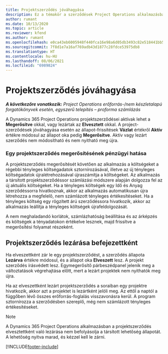 ```yaml
---
title: Projektszerződés jóváhagyása
description: Ez a témakör a szerződések Project Operations alkalmazásban való megerősítéséről nyújt tájékoztatást.
author: rumant
ms.date: 10/13/2020
ms.topic: article
ms.reviewer: kfend
ms.author: rumant
ms.openlocfilehash: e0ca43eb6005948f440fca16e98a6d05db3493c82e518441bb50f9413da91ead
ms.sourcegitcommit: 7f8d1e7a16af769adb43d1877c28fdce53975db8
ms.translationtype: HT
ms.contentlocale: hu-HU
ms.lasthandoff: 08/06/2021
ms.locfileid: "6989824"
---
```

# <a name="confirm-a-project-contract"></a>Projektszerződés jóváhagyása

_**A következőre vonatkozik:** Project Operations erőforrás-/nem készletalapú forgatókönyvek esetén, egyszerű telepítés – proforma számlázás_

A Dynamics 365 Project Operations projektszerződései aktívak lehet a **Megerősítve** okkal, vagy lezártak az **Elvesztett** okkal. A project-szerződések jóváhagyása esetén az állapot-frissítések **Vázlat** értékről **Aktív** értékre módosul az állapot oka pedig **Megerősítve**. Aktív vagy lezárt szerződés nem módosítható és nem nyitható meg újra. 

### <a name="financial-impact-of-confirming-a-project-contract"></a>Egy projektszerződés megerősítésének pénzügyi hatása

A projektszerződés megerősítését követően az alkalmazás a költségeket a régebbi tényleges költségadatok sztornírozásával, illetve az új tényleges költségadatok újralétrehozásával újraszámítja a költségeket. Az alkalmazás a társított projektszerződéssor számlázási módszere alapján dolgozza fel az új aktuális költségeket. Ha a tényleges költségek egy Idő és Anyag szerződéssorra hivatkoznak, akkor az alkalmazás automatikusan újra létrehozza a megfelelő, nem számlázott tényleges értékesítéseket. Ha a tényleges költség egy rögzített árú szerződéssora hivatkozik, akkor az alkalmazás leállítja a tényleges költségek újrafeldolgozását.

A nem meghaladandó korlátok, számlázhatóság beállítása és az árképzés és költségek a tényadatokon értékelve lesznek, majd frissítve a megerősítési folyamat részeként.

## <a name="close-a-project-contract-as-lost"></a>Projektszerződés lezárása befejezettként

Ha elveszettként zár le egy projektszerződést, a szerződés állapota **Lezárva** értékre módosul, és a állapot oka **Elveszett** lesz. A projekt szerződés írásvédett lesz. Egymegerősítő párbeszédpanel jelenik meg a változtatások végrehajtása előtt, mert a lezárt projektek nem nyithatók meg újra.

Ha az elveszettként lezárt projektszerződés a soraiban egy projektre hivatkozik, akkor azt a projektet is lezártként jelöli meg. Az ettől a naptól a függőben lévő összes erőforrás-foglalás visszavonásra kerül. A program sztornírozza a szerződésben szereplő, még nem számlázott tényleges értékesítéseket.

> [!NOTE]
> A Dynamics 365 Project Operations alkalmazásban a projektszerződés elvesztettként való lezárása nem befolyásolja a társított lehetőség állapotát. A lehetőség nyitva marad, és kézzel kell le zárni.


[!INCLUDE[footer-include](../../includes/footer-banner.md)]